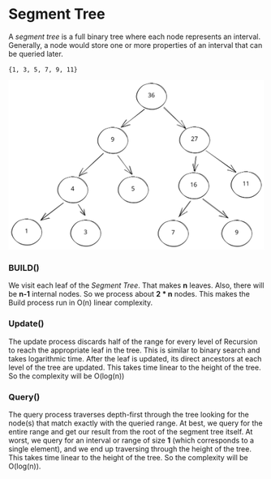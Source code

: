 # Segment Tree

A _segment tree_ is a full binary tree where each node represents an interval. Generally, a node would store one or more properties of an interval that can be queried later.

```
{1, 3, 5, 7, 9, 11}
```

<img src="../.gitbook/assets/file.excalidraw (1) (1) (1) (1) (1) (1) (1) (1) (1) (1) (1) (1).svg" alt="" class="gitbook-drawing">

### BUILD()

We visit each leaf of the _Segment Tree_. That makes **n** leaves. Also, there will be **n-1** internal nodes. So we process about **2 \* n** nodes. This makes the Build process run in O(n) linear complexity.

### Update()

The update process discards half of the range for every level of Recursion to reach the appropriate leaf in the tree. This is similar to binary search and takes logarithmic time. After the leaf is updated, its direct ancestors at each level of the tree are updated. This takes time linear to the height of the tree. So the complexity will be O(log(n))

### Query()

The query process traverses depth-first through the tree looking for the node(s) that match exactly with the queried range. At best, we query for the entire range and get our result from the root of the segment tree itself. At worst, we query for an interval or range of size **1** (which corresponds to a single element), and we end up traversing through the height of the tree. This takes time linear to the height of the tree. So the complexity will be O(log(n)).
